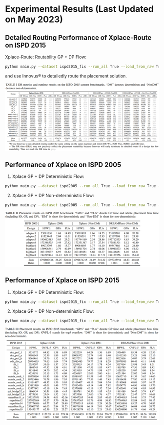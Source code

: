 # Experimental Results (Last Updated on May 2023)
## Detailed Routing Performance of Xplace-Route on ISPD 2015
Xplace-Route: Routability GP + DP Flow:
```bash
python main.py --dataset ispd2015_fix --run_all True --load_from_raw True --detail_placement True --use_cell_inflate True
```
and use Innovus® to detailedly route the placement solution. 
<div align="center">
  <img src="img/exp_ispd2015_route.png">
</div>

## Performance of Xplace on ISPD 2005
1. Xplace GP + DP Deterministic Flow:
```bash
python main.py --dataset ispd2005 --run_all True --load_from_raw True --detail_placement True
```
2. Xplace GP + DP Non-deterministic Flow:
```bash
python main.py --dataset ispd2005 --run_all True --load_from_raw True --detail_placement True --deterministic False
```
<div align="center">
  <img src="img/exp_ispd2005.png">
</div>


## Performance of Xplace on ISPD 2015
1. Xplace GP + DP Deterministic Flow:
```bash
python main.py --dataset ispd2015_fix --run_all True --load_from_raw True --detail_placement True
```
2. Xplace GP + DP Non-deterministic Flow:
```bash
python main.py --dataset ispd2015_fix --run_all True --load_from_raw True --detail_placement True --deterministic False
```

<div align="center">
  <img src="img/exp_ispd2015.png">
</div>
